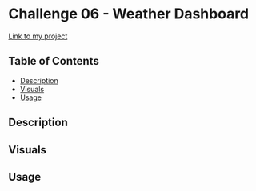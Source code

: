 # Challenge 06 - Weather Dashboard

[Link to my project]()

## Table of Contents
- [Description](#Description)
- [Visuals](#Visuals)
- [Usage](#Usage)

## Description

## Visuals

## Usage